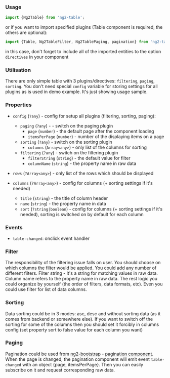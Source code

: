 ### Usage
```typescript
import {Ng2Table} from 'ng2-table';
```
or if you want to import specified plugins (Table component is required, the others are optional):
```typescript
import {Table, Ng2TableFilter, Ng2TablePaging, pagination} from 'ng2-table';
```
in this case, don't forget to include all of the imported entities to the option `directives` in your component

### Utilisation

There are only simple table with 3 plugins/directives: `filtering`, `paging`, `sorting`. You don't need special `config` variable for storing settings for all plugins as is used in demo example. It's just showing usage sample.

### Properties

- `config` (`?any`) - config for setup all plugins (filtering, sorting, paging):
  - `paging` (`?any`) - - switch on the paging plugin
    - `page` (`number`) - the default page after the component loading
    - `itemsPerPage` (`number`) - number of the displaying items on a page
  - `sorting` (`?any`) - switch on the sorting plugin
    - `columns` (`Array<any>`) - only list of the columns for sorting
  - `filtering` (`?any`) - switch on the filtering plugin
    - `filterString` (`string`) - the default value for filter
    - `columnName` (`string`) - the property name in raw data

- `rows` (`?Array<any>`) - only list of the rows which should be displayed
- `columns` (`?Array<any>`) - config for columns (+ sorting settings if it's needed)
    - `title` (`string`) - the title of column header
    - `name` (`string`) - the property name in data
    - `sort` (`?string|boolean`) - config for columns (+ sorting settings if it's needed), sorting is switched on by default for each column

### Events

- `table-changed`: onclick event handler

### Filter

The responsibility of the filtering issue falls on user. You should choose on which columns the filter would be applied. You could add any number of different filters.
Filter string - it's a string for matching values in raw data. Column name refers to the property name in raw data. The rest logic you could organize by yourself (the order of filters, data formats, etc). Even you could use filter for list of data columns.

### Sorting

Data sorting could be in 3 modes: asc, desc and without sorting data (as it comes from backend or somewhere else). If you want to switch off the sorting for some of the columns then you should set it forcibly in columns config (set property sort to false value for each column you want)

### Paging

Pagination could be used from [ng2-bootstrap](https://github.com/valor-software/ng2-bootstrap) - [pagination component](http://valor-software.github.io/ng2-bootstrap/#pagination). When the page is changed, the pagination component will emit event `table-changed` with an object {page, itemsPerPage}. Then you can easily subscribe on it and request corresponding raw data.
